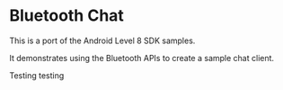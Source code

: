 Bluetooth Chat
==============

This is a port of the Android Level 8 SDK samples.

It demonstrates using the Bluetooth APIs to create a sample chat client.

Testing testing